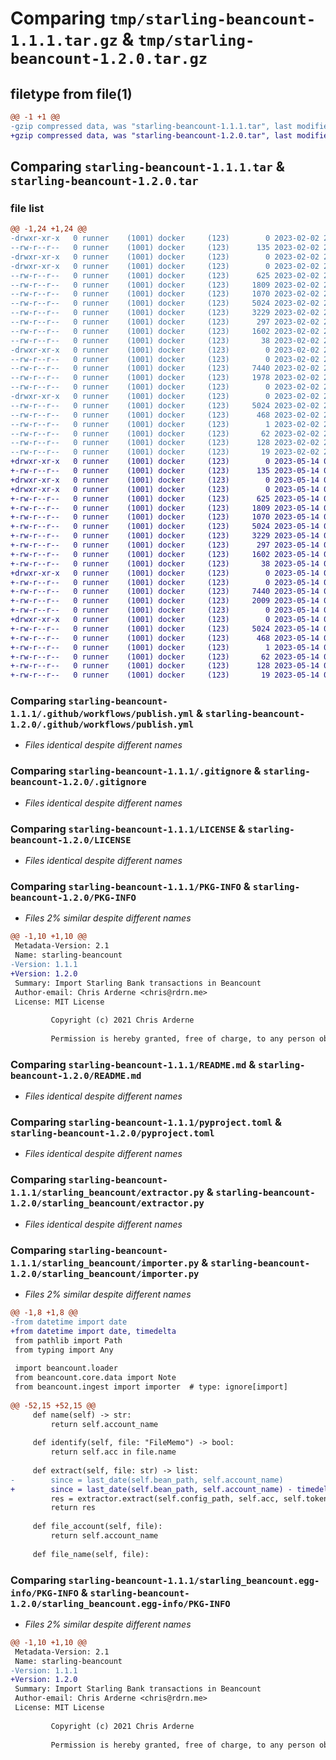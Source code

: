 # Comparing `tmp/starling-beancount-1.1.1.tar.gz` & `tmp/starling-beancount-1.2.0.tar.gz`

## filetype from file(1)

```diff
@@ -1 +1 @@
-gzip compressed data, was "starling-beancount-1.1.1.tar", last modified: Thu Feb  2 22:35:52 2023, max compression
+gzip compressed data, was "starling-beancount-1.2.0.tar", last modified: Sun May 14 07:05:55 2023, max compression
```

## Comparing `starling-beancount-1.1.1.tar` & `starling-beancount-1.2.0.tar`

### file list

```diff
@@ -1,24 +1,24 @@
-drwxr-xr-x   0 runner    (1001) docker     (123)        0 2023-02-02 22:35:52.825597 starling-beancount-1.1.1/
--rw-r--r--   0 runner    (1001) docker     (123)      135 2023-02-02 22:35:42.000000 starling-beancount-1.1.1/.flake8
-drwxr-xr-x   0 runner    (1001) docker     (123)        0 2023-02-02 22:35:52.825597 starling-beancount-1.1.1/.github/
-drwxr-xr-x   0 runner    (1001) docker     (123)        0 2023-02-02 22:35:52.825597 starling-beancount-1.1.1/.github/workflows/
--rw-r--r--   0 runner    (1001) docker     (123)      625 2023-02-02 22:35:42.000000 starling-beancount-1.1.1/.github/workflows/publish.yml
--rw-r--r--   0 runner    (1001) docker     (123)     1809 2023-02-02 22:35:42.000000 starling-beancount-1.1.1/.gitignore
--rw-r--r--   0 runner    (1001) docker     (123)     1070 2023-02-02 22:35:42.000000 starling-beancount-1.1.1/LICENSE
--rw-r--r--   0 runner    (1001) docker     (123)     5024 2023-02-02 22:35:52.825597 starling-beancount-1.1.1/PKG-INFO
--rw-r--r--   0 runner    (1001) docker     (123)     3229 2023-02-02 22:35:42.000000 starling-beancount-1.1.1/README.md
--rw-r--r--   0 runner    (1001) docker     (123)      297 2023-02-02 22:35:42.000000 starling-beancount-1.1.1/config.yml
--rw-r--r--   0 runner    (1001) docker     (123)     1602 2023-02-02 22:35:42.000000 starling-beancount-1.1.1/pyproject.toml
--rw-r--r--   0 runner    (1001) docker     (123)       38 2023-02-02 22:35:52.825597 starling-beancount-1.1.1/setup.cfg
-drwxr-xr-x   0 runner    (1001) docker     (123)        0 2023-02-02 22:35:52.825597 starling-beancount-1.1.1/starling_beancount/
--rw-r--r--   0 runner    (1001) docker     (123)        0 2023-02-02 22:35:42.000000 starling-beancount-1.1.1/starling_beancount/__init__.py
--rw-r--r--   0 runner    (1001) docker     (123)     7440 2023-02-02 22:35:42.000000 starling-beancount-1.1.1/starling_beancount/extractor.py
--rw-r--r--   0 runner    (1001) docker     (123)     1978 2023-02-02 22:35:42.000000 starling-beancount-1.1.1/starling_beancount/importer.py
--rw-r--r--   0 runner    (1001) docker     (123)        0 2023-02-02 22:35:42.000000 starling-beancount-1.1.1/starling_beancount/py.typed
-drwxr-xr-x   0 runner    (1001) docker     (123)        0 2023-02-02 22:35:52.825597 starling-beancount-1.1.1/starling_beancount.egg-info/
--rw-r--r--   0 runner    (1001) docker     (123)     5024 2023-02-02 22:35:52.000000 starling-beancount-1.1.1/starling_beancount.egg-info/PKG-INFO
--rw-r--r--   0 runner    (1001) docker     (123)      468 2023-02-02 22:35:52.000000 starling-beancount-1.1.1/starling_beancount.egg-info/SOURCES.txt
--rw-r--r--   0 runner    (1001) docker     (123)        1 2023-02-02 22:35:52.000000 starling-beancount-1.1.1/starling_beancount.egg-info/dependency_links.txt
--rw-r--r--   0 runner    (1001) docker     (123)       62 2023-02-02 22:35:52.000000 starling-beancount-1.1.1/starling_beancount.egg-info/entry_points.txt
--rw-r--r--   0 runner    (1001) docker     (123)      128 2023-02-02 22:35:52.000000 starling-beancount-1.1.1/starling_beancount.egg-info/requires.txt
--rw-r--r--   0 runner    (1001) docker     (123)       19 2023-02-02 22:35:52.000000 starling-beancount-1.1.1/starling_beancount.egg-info/top_level.txt
+drwxr-xr-x   0 runner    (1001) docker     (123)        0 2023-05-14 07:05:55.043928 starling-beancount-1.2.0/
+-rw-r--r--   0 runner    (1001) docker     (123)      135 2023-05-14 07:05:45.000000 starling-beancount-1.2.0/.flake8
+drwxr-xr-x   0 runner    (1001) docker     (123)        0 2023-05-14 07:05:55.039928 starling-beancount-1.2.0/.github/
+drwxr-xr-x   0 runner    (1001) docker     (123)        0 2023-05-14 07:05:55.039928 starling-beancount-1.2.0/.github/workflows/
+-rw-r--r--   0 runner    (1001) docker     (123)      625 2023-05-14 07:05:45.000000 starling-beancount-1.2.0/.github/workflows/publish.yml
+-rw-r--r--   0 runner    (1001) docker     (123)     1809 2023-05-14 07:05:45.000000 starling-beancount-1.2.0/.gitignore
+-rw-r--r--   0 runner    (1001) docker     (123)     1070 2023-05-14 07:05:45.000000 starling-beancount-1.2.0/LICENSE
+-rw-r--r--   0 runner    (1001) docker     (123)     5024 2023-05-14 07:05:55.043928 starling-beancount-1.2.0/PKG-INFO
+-rw-r--r--   0 runner    (1001) docker     (123)     3229 2023-05-14 07:05:45.000000 starling-beancount-1.2.0/README.md
+-rw-r--r--   0 runner    (1001) docker     (123)      297 2023-05-14 07:05:45.000000 starling-beancount-1.2.0/config.yml
+-rw-r--r--   0 runner    (1001) docker     (123)     1602 2023-05-14 07:05:45.000000 starling-beancount-1.2.0/pyproject.toml
+-rw-r--r--   0 runner    (1001) docker     (123)       38 2023-05-14 07:05:55.043928 starling-beancount-1.2.0/setup.cfg
+drwxr-xr-x   0 runner    (1001) docker     (123)        0 2023-05-14 07:05:55.043928 starling-beancount-1.2.0/starling_beancount/
+-rw-r--r--   0 runner    (1001) docker     (123)        0 2023-05-14 07:05:45.000000 starling-beancount-1.2.0/starling_beancount/__init__.py
+-rw-r--r--   0 runner    (1001) docker     (123)     7440 2023-05-14 07:05:45.000000 starling-beancount-1.2.0/starling_beancount/extractor.py
+-rw-r--r--   0 runner    (1001) docker     (123)     2009 2023-05-14 07:05:45.000000 starling-beancount-1.2.0/starling_beancount/importer.py
+-rw-r--r--   0 runner    (1001) docker     (123)        0 2023-05-14 07:05:45.000000 starling-beancount-1.2.0/starling_beancount/py.typed
+drwxr-xr-x   0 runner    (1001) docker     (123)        0 2023-05-14 07:05:55.043928 starling-beancount-1.2.0/starling_beancount.egg-info/
+-rw-r--r--   0 runner    (1001) docker     (123)     5024 2023-05-14 07:05:55.000000 starling-beancount-1.2.0/starling_beancount.egg-info/PKG-INFO
+-rw-r--r--   0 runner    (1001) docker     (123)      468 2023-05-14 07:05:55.000000 starling-beancount-1.2.0/starling_beancount.egg-info/SOURCES.txt
+-rw-r--r--   0 runner    (1001) docker     (123)        1 2023-05-14 07:05:55.000000 starling-beancount-1.2.0/starling_beancount.egg-info/dependency_links.txt
+-rw-r--r--   0 runner    (1001) docker     (123)       62 2023-05-14 07:05:55.000000 starling-beancount-1.2.0/starling_beancount.egg-info/entry_points.txt
+-rw-r--r--   0 runner    (1001) docker     (123)      128 2023-05-14 07:05:55.000000 starling-beancount-1.2.0/starling_beancount.egg-info/requires.txt
+-rw-r--r--   0 runner    (1001) docker     (123)       19 2023-05-14 07:05:55.000000 starling-beancount-1.2.0/starling_beancount.egg-info/top_level.txt
```

### Comparing `starling-beancount-1.1.1/.github/workflows/publish.yml` & `starling-beancount-1.2.0/.github/workflows/publish.yml`

 * *Files identical despite different names*

### Comparing `starling-beancount-1.1.1/.gitignore` & `starling-beancount-1.2.0/.gitignore`

 * *Files identical despite different names*

### Comparing `starling-beancount-1.1.1/LICENSE` & `starling-beancount-1.2.0/LICENSE`

 * *Files identical despite different names*

### Comparing `starling-beancount-1.1.1/PKG-INFO` & `starling-beancount-1.2.0/PKG-INFO`

 * *Files 2% similar despite different names*

```diff
@@ -1,10 +1,10 @@
 Metadata-Version: 2.1
 Name: starling-beancount
-Version: 1.1.1
+Version: 1.2.0
 Summary: Import Starling Bank transactions in Beancount
 Author-email: Chris Arderne <chris@rdrn.me>
 License: MIT License
         
         Copyright (c) 2021 Chris Arderne
         
         Permission is hereby granted, free of charge, to any person obtaining a copy
```

### Comparing `starling-beancount-1.1.1/README.md` & `starling-beancount-1.2.0/README.md`

 * *Files identical despite different names*

### Comparing `starling-beancount-1.1.1/pyproject.toml` & `starling-beancount-1.2.0/pyproject.toml`

 * *Files identical despite different names*

### Comparing `starling-beancount-1.1.1/starling_beancount/extractor.py` & `starling-beancount-1.2.0/starling_beancount/extractor.py`

 * *Files identical despite different names*

### Comparing `starling-beancount-1.1.1/starling_beancount/importer.py` & `starling-beancount-1.2.0/starling_beancount/importer.py`

 * *Files 2% similar despite different names*

```diff
@@ -1,8 +1,8 @@
-from datetime import date
+from datetime import date, timedelta
 from pathlib import Path
 from typing import Any
 
 import beancount.loader
 from beancount.core.data import Note
 from beancount.ingest import importer  # type: ignore[import]
 
@@ -52,15 +52,15 @@
     def name(self) -> str:
         return self.account_name
 
     def identify(self, file: "FileMemo") -> bool:
         return self.acc in file.name
 
     def extract(self, file: str) -> list:
-        since = last_date(self.bean_path, self.account_name)
+        since = last_date(self.bean_path, self.account_name) - timedelta(days=3)
         res = extractor.extract(self.config_path, self.acc, self.token_path, since)
         return res
 
     def file_account(self, file):
         return self.account_name
 
     def file_name(self, file):
```

### Comparing `starling-beancount-1.1.1/starling_beancount.egg-info/PKG-INFO` & `starling-beancount-1.2.0/starling_beancount.egg-info/PKG-INFO`

 * *Files 2% similar despite different names*

```diff
@@ -1,10 +1,10 @@
 Metadata-Version: 2.1
 Name: starling-beancount
-Version: 1.1.1
+Version: 1.2.0
 Summary: Import Starling Bank transactions in Beancount
 Author-email: Chris Arderne <chris@rdrn.me>
 License: MIT License
         
         Copyright (c) 2021 Chris Arderne
         
         Permission is hereby granted, free of charge, to any person obtaining a copy
```

